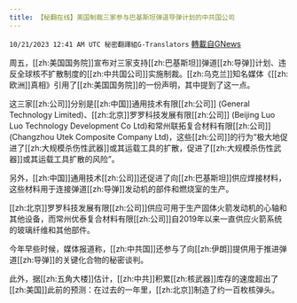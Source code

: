 ```yaml
---
title: 【秘翻在线】美国制裁三家参与巴基斯坦弹道导弹计划的中共国公司
---
```

`10/21/2023 12:41 AM UTC 秘密翻譯組G-Translators` [轉載自GNews](https://gnews.org/articles/1861465)

周五，[[zh:美国国务院]]宣布对三家支持[[zh:巴基斯坦]]弹道[[zh:导弹]]计划、违反全球核不扩散制度的[[zh:中共国公司]]实施制裁。[[zh:乌克兰]]知名媒体《[[zh:欧洲]]真相》引用了[[zh:美国国务院]]的一份声明，其中提到了这一点。

这三家[[zh:公司]]分别是[[zh:中国]]通用技术有限[[zh:公司]] (General Technology Limited)、[[zh:北京]]罗罗科技发展有限[[zh:公司]] (Beijing Luo Luo Technology Development Co Ltd)和常州联拓复合材料有限[[zh:公司]] (Changzhou Utek Composite Company Ltd)，这些[[zh:公司]]的行为“极大地促进了[[zh:大规模杀伤性武器]]或其运载工具的扩散，促进了[[zh:大规模杀伤性武器]]或其运载工具扩散的风险”。

另外，[[zh:中国]]通用技术[[zh:公司]]还促进了向[[zh:巴基斯坦]]供应焊接材料，这些材料用于连接弹道[[zh:导弹]]发动机的部件和燃烧室的生产。

[[zh:北京]]罗罗科技发展有限[[zh:公司]]供应可用于生产固体火箭发动机的心轴和其他设备，而常州优泰复合材料有限[[zh:公司]]自2019年以来一直供应火箭系统的玻璃纤维和其他部件。

今年早些时候，媒体报道称，[[zh:中共国]]还参与了向[[zh:伊朗]]提供用于推进弹道[[zh:导弹]]的关键化合物的秘密谈判。

此外，据[[zh:五角大楼]]估计，[[zh:中共]]积累[[zh:核武器]]库存的速度超出了[[zh:美国]]此前的预测：在过去的一年里，[[zh:北京]]制造了约一百枚核弹头。
